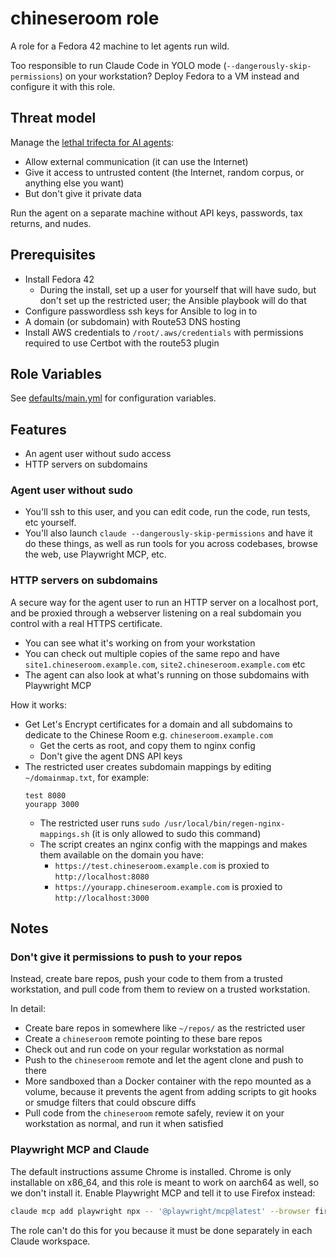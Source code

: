 # chineseroom role

A role for a Fedora 42 machine to let agents run wild.

Too responsible to run Claude Code in YOLO mode (`--dangerously-skip-permissions`) on your workstation?
Deploy Fedora to a VM instead and configure it with this role.

## Threat model

Manage the [lethal trifecta for AI agents](https://simonwillison.net/2025/Jun/16/the-lethal-trifecta/):

- Allow external communication (it can use the Internet)
- Give it access to untrusted content (the Internet, random corpus, or anything else you want)
- But don't give it private data

Run the agent on a separate machine without API keys, passwords, tax returns, and nudes.

## Prerequisites

- Install Fedora 42
  - During the install, set up a user for yourself that will have sudo,
    but don't set up the restricted user; the Ansible playbook will do that
- Configure passwordless ssh keys for Ansible to log in to
- A domain (or subdomain) with Route53 DNS hosting
- Install AWS credentials to `/root/.aws/credentials` with permissions required to use Certbot with the route53 plugin

## Role Variables

See [defaults/main.yml](./defaults/main.yml) for configuration variables.

## Features

- An agent user without sudo access
- HTTP servers on subdomains

### Agent user without sudo

- You'll ssh to this user, and you can edit code, run the code, run tests, etc yourself.
- You'll also launch `claude --dangerously-skip-permissions` and have it do these things,
  as well as run tools for you across codebases,
  browse the web,
  use Playwright MCP,
  etc.

### HTTP servers on subdomains

A secure way for the agent user to run an HTTP server on a localhost port,
and be proxied through a webserver listening on a real subdomain you control with a real HTTPS certificate.

- You can see what it's working on from your workstation
- You can check out multiple copies of the same repo and have `site1.chineseroom.example.com`, `site2.chineseroom.example.com` etc
- The agent can also look at what's running on those subdomains with Playwright MCP

How it works:

- Get Let's Encrypt certificates for a domain and all subdomains to dedicate to the Chinese Room
  e.g. `chineseroom.example.com`
    - Get the certs as root, and copy them to nginx config
    - Don't give the agent DNS API keys
- The restricted user creates subdomain mappings by editing `~/domainmap.txt`, for example:
  ```text
  test 8080
  yourapp 3000
  ```
  - The restricted user runs `sudo /usr/local/bin/regen-nginx-mappings.sh`
    (it is only allowed to sudo this command)
  - The script creates an nginx config with the mappings and makes them available on the domain you have:
    - `https://test.chineseroom.example.com` is proxied to `http://localhost:8080`
    - `https://yourapp.chineseroom.example.com` is proxied to `http://localhost:3000`

## Notes

### Don't give it permissions to push to your repos

Instead, create bare repos, push your code to them from a trusted workstation,
and pull code from them to review on a trusted workstation.

In detail:

- Create bare repos in somewhere like `~/repos/` as the restricted user
- Create a `chineseroom` remote pointing to these bare repos
- Check out and run code on your regular workstation as normal
- Push to the `chineseroom` remote and let the agent clone and push to there
- More sandboxed than a Docker container with the repo mounted as a volume,
  because it prevents the agent from adding scripts to git hooks or smudge filters that could obscure diffs
- Pull code from the `chineseroom` remote safely, review it on your workstation as normal,
  and run it when satisfied

### Playwright MCP and Claude

The default instructions assume Chrome is installed.
Chrome is only installable on x86_64, and this role is meant to work on aarch64 as well, so we don't install it.
Enable Playwright MCP and tell it to use Firefox instead:

```sh
claude mcp add playwright npx -- '@playwright/mcp@latest' --browser firefox
```

The role can't do this for you because it must be done separately in each Claude workspace.
